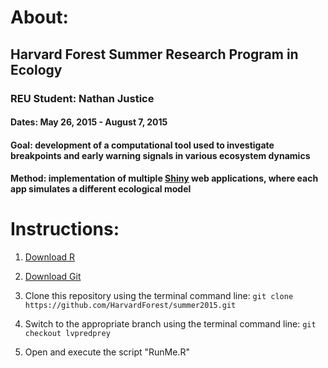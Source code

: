 # About:

## Harvard Forest Summer Research Program in Ecology

### REU Student: Nathan Justice

#### Dates: May 26, 2015 - August 7, 2015

#### Goal: development of a computational tool used to investigate breakpoints and early warning signals in various ecosystem dynamics

#### Method: implementation of multiple [Shiny](http://shiny.rstudio.com/) web applications, where each app simulates a different ecological model

# Instructions:

1. [Download R](https://www.r-project.org/)

2. [Download Git](https://git-scm.com/downloads)

3. Clone this repository using the terminal command line:
`git clone https://github.com/HarvardForest/summer2015.git`

4. Switch to the appropriate branch using the terminal command line:
`git checkout lvpredprey`

5. Open and execute the script "RunMe.R"
